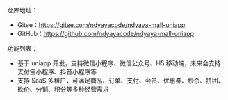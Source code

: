 仓库地址：

* Gitee：<https://gitee.com/ndyayacode/ndyaya-mall-uniapp>
* GitHub：<https://github.com/ndyayacode/ndyaya-mall-uniapp>

功能列表：
* 基于 uniapp 开发，支持微信小程序、微信公众号、H5 移动端，未来会支持支付宝小程序、抖音小程序等
* 支持 SaaS 多租户，可满足商品、订单、支付、会员、优惠券、秒杀、拼团、砍价、分销、积分等多种经营需求
